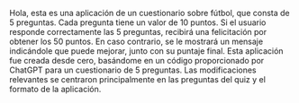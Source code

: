 Hola, esta es una aplicación de un cuestionario sobre fútbol, que consta de 5 preguntas. Cada pregunta tiene un valor de 10 puntos. Si el usuario responde correctamente las 5 preguntas, recibirá una felicitación por obtener los 50 puntos. En caso contrario, se le mostrará un mensaje indicándole que puede mejorar, junto con su puntaje final. Esta aplicación fue creada desde cero, basándome en un código proporcionado por ChatGPT para un cuestionario de 5 preguntas. Las modificaciones relevantes se centraron principalmente en las preguntas del quiz y el formato de la aplicación.
 
